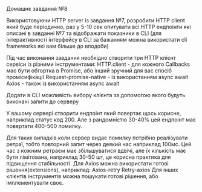 Домашнє завдання №8

Використовуючи HTTP server  із завдання №7, розробити HTTP client який буде періодично, раз у
5-10 сек опитувати всі HTTP ендпоінти які описані в завданні №7 та відображати показники в CLI
(для інтерактивності інтерфейсу в CLI за бажанням можна використати cli frameworks які вам більше
	до вподоби)

Під час виконання завдання необхідно створити три HTTP клієнт сервіси із різними інструментами:
HTTP.client - для кожного Callbacks має бути обгортка в Promise, або інший зручний для вас спосіб
промісифікації
Request-promise-native - із використанням async await
Axios - також із використанням async await


Додати в CLI можливість вибору клієнта за допомогою якого будуть виконані запити до серверу

У вашому сервері створити ендпоінт який повертає щось корисне, наприклад статус код 200.
Але з рандомністю 30-40% цей ендпоінт має повертати 400-500 помилку.

Для таких випадків коли сервер видає помилку потрібно реалізувати ретраї, тобто повторний
запит через деякий час наприклад 100мс. Цей час з кожним ретраєм має збільшуватися вдвічі,
але їх кількість має бути лімітована, наприклад 30-50 шт, це корисна практика для підвищення
стабільності.
Для Axios можна використати готові рішення(extensions), наприклад:
Axios-retry
Retry-axios
Для інших клієнтів інструментів можна пошукати готові рішення, або імплементувати своє.
